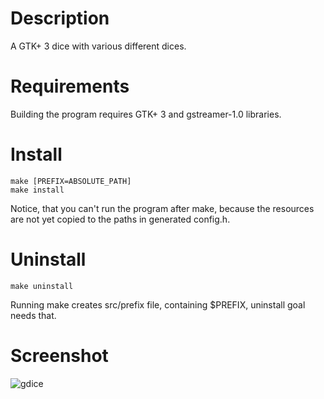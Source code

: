 Description
===========

A GTK+ 3 dice with various different dices.

Requirements
============

Building the program requires GTK+ 3 and gstreamer-1.0 libraries.

Install
=======

```
make [PREFIX=ABSOLUTE_PATH]
make install
```

Notice, that you can't run the program after make, because the resources
are not yet copied to the paths in generated config.h.

Uninstall
=========

```
make uninstall
```

Running make creates src/prefix file, containing $PREFIX, uninstall goal needs
that.

Screenshot
==========

![gdice](https://github.com/fluks/gdice/raw/master/gdice.png)
